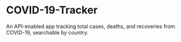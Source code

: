 # COVID-19-Tracker
An API-enabled app tracking total cases, deaths, and recoveries from COVID-19, searchable by country.
